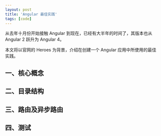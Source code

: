 ```yaml
---
layout: post
title: 'Angular 最佳实践'
tags: [code]
---
```


从去年十月份开始接触 Angular 到现在，已经有大半年的时间了，其版本也从 Angular 2 跃升为 Angular 4。

本文将以官网的 Heroes 为背景，介绍在创建一个 Angular 应用中所使用的最佳实践。

## 一、核心概念

## 二、目录结构

## 三、路由及异步路由

## 四、测试